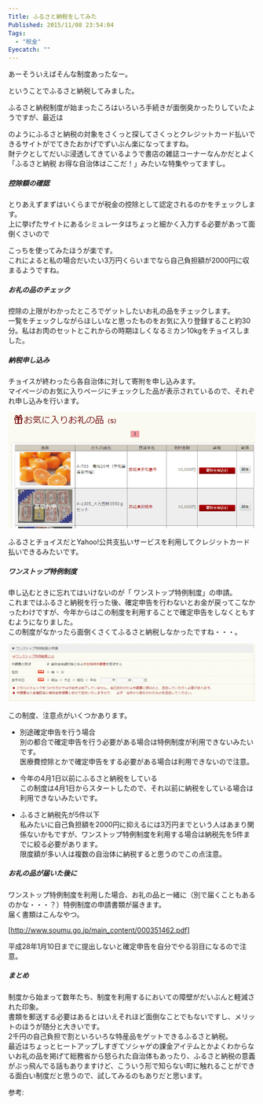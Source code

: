 ```yaml
---
Title: ふるさと納税をしてみた
Published: 2015/11/08 23:54:04
Tags:
  - "税金"
Eyecatch: ""
---
```

<?# Twitter 663333740928630784 /?>

あーそういえばそんな制度あったなー。  

ということでふるさと納税してみました。  

ふるさと納税制度が始まったころはいろいろ手続きが面倒臭かったりしていたようですが、最近は

<?# EmbedLink "https://www.furusato-tax.jp/" /?>

のようにふるさと納税の対象をさくっと探してさくっとクレジットカード払いできるサイトがでてきたおかげでずいぶん楽になってますね。  
財テクとしてだいぶ浸透してきているようで書店の雑誌コーナーなんかだとよく「ふるさと納税 お得な自治体はここだ！」みたいな特集やってますし。  

##### 控除額の確認  
とりあえずまずはいくらまでが税金の控除として認定されるのかをチェックします。  
上に挙げたサイトにあるシミュレータはちょっと細かく入力する必要があって面倒くさいので

<?# EmbedLink "s://www.satofull.jp/static/calculation02.php" /?>

こっちを使ってみたほうが楽です。  
これによると私の場合だいたい3万円くらいまでなら自己負担額が2000円に収まるようですね。  

##### お礼の品のチェック  
控除の上限がわかったところでゲットしたいお礼の品をチェックします。  
一覧をチェックしながらほしいなと思ったものをお気に入り登録すること約30分。私はお肉のセットとこれからの時期ほしくなるミカン10kgをチョイスしました。  


##### 納税申し込み  
チョイスが終わったら各自治体に対して寄附を申し込みます。  
マイページのお気に入りページにチェックした品が表示されているので、それぞれ申し込みを行います。  

![](20151108233827.png) 

ふるさとチョイスだとYahoo!公共支払いサービスを利用してクレジットカード払いできるみたいです。  

##### ワンストップ特例制度  
申し込むときに忘れてはいけないのが「 ワンストップ特例制度」の申請。  
これまではふるさと納税を行った後、確定申告を行わないとお金が戻ってこなかったわけですが、今年からはこの制度を利用することで確定申告をしなくともすむようになりました。  
この制度がなかったら面倒くさくてふるさと納税しなかったですね・・・。  

![](20151108234140.png) 

この制度、注意点がいくつかあります。  

* 別途確定申告を行う場合  
別の都合で確定申告を行う必要がある場合は特例制度が利用できないみたいです。  
医療費控除とかで確定申告をする必要がある場合は利用できないので注意。  

* 今年の4月1日以前にふるさと納税をしている  
この制度は4月1日からスタートしたので、それ以前に納税をしている場合は利用できないみたいです。  

* ふるさと納税先が5件以下  
私みたいに自己負担額を2000円に抑えるには3万円までという人はあまり関係ないかもですが、ワンストップ特例制度を利用する場合は納税先を5件までに絞る必要があります。  
限度額が多い人は複数の自治体に納税すると思うのでこの点注意。  


##### お礼の品が届いた後に  
ワンストップ特例制度を利用した場合、お礼の品と一緒に（別で届くこともあるのかな・・・？）特例制度の申請書類が届きます。  
届く書類はこんなやつ。  

[http://www.soumu.go.jp/main_content/000351462.pdf]

平成28年1月10日までに提出しないと確定申告を自分でやる羽目になるので注意。  

##### まとめ  
制度から始まって数年たち、制度を利用するにおいての障壁がだいぶんと軽減された印象。  
書類を郵送する必要はあるとはいえそれほど面倒なことでもないですし、メリットのほうが随分と大きいです。  
2千円の自己負担で割といろいろな特産品をゲットできるふるさと納税。  
最近はちょっとヒートアップしすぎてソシャゲの課金アイテムとかよくわからないお礼の品を掲げて総務省から怒られた自治体もあったり、ふるさと納税の意義がぶっ飛んでる話もありますけど、こういう形で知らない町に触れることができる面白い制度だと思うので、試してみるのもありだと思います。



参考:

<?# EmbedLink "http://www.furusato-tax.jp/2015newrule.html" /?>


